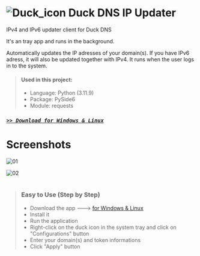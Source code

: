 # ![Duck_icon](https://github.com/user-attachments/assets/c7a2ab4a-8b32-4b1c-98ac-9e20f736e4e1) Duck DNS IP Updater

IPv4 and IPv6 updater client for Duck DNS

It's an tray app and runs in the background.

Automatically updates the IP adresses of your domain(s). If you have IPv6 adress, it will also be updated together with IPv4.
It runs when the user logs in to the system.

> #### Used in this project:
> - Language: Python (3.11.9)
> - Package: PySide6
> - Module: requests

### [*` >> Download for Windows & Linux `*](https://github.com/Movansha/duck-dns-ip-updater/releases/latest)


# Screenshots
![01](https://github.com/user-attachments/assets/5be843e2-83a8-4a94-a65c-6efb4efeb9bf)

![02](https://github.com/user-attachments/assets/9bce48f8-f56e-4a99-9e91-8bc9ab240539)


#
> ### Easy to Use (Step by Step)
> - Download the app ---> [for Windows & Linux](https://github.com/Movansha/duck-dns-ip-updater/releases/latest)
> - Install it
> - Run the application
> - Right-click on the duck icon in the system tray and click on "Configurations" button
> - Enter your domain(s) and token informations
> - Click "Apply" button
